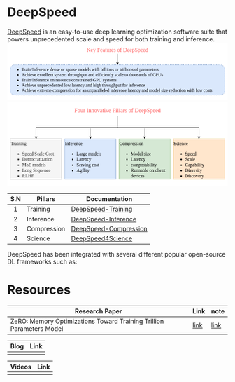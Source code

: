 # DeepSpeed
[DeepSpeed](https://github.com/microsoft/DeepSpeed) is an easy-to-use deep learning optimization software suite that powers unprecedented scale and speed for both training and inference.
![](./images/deepspeed-key-Features.png)
![](./images/deepspeed-Four-Innovation-Pillars.png)

| S.N | Pillars | Documentation |
| :--: | ---- | ---- |
| 1 | Training | [DeepSpeed-Training](https://www.deepspeed.ai/training) |
| 2 | Inference | [DeepSpeed-Inference](https://www.deepspeed.ai/inference) |
| 3 | Compression | [DeepSpeed-Compression](https://www.deepspeed.ai/compression) |
| 4 | Science | [DeepSpeed4Science](https://www.deepspeed.ai/deepspeed4science/) |
DeepSpeed has been integrated with several different popular open-source DL frameworks such as:


# Resources

| Research Paper | Link | note |
| ---- | ---- | ---- |
| ZeRO: Memory Optimizations Toward Training Trillion Parameters Model | [link](./pdf/ZeRO.pdf) | [link](./note/rough-research-paper-note.md) |

| Blog | Link |
| --- | --- |
|  |  |

| Videos | Link |
| --- | --- |
|  |  |

